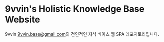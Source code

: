 # 9vvin's Holistic Knowledge Base Website

9vvin <9vvin.base@gmail.com>의 전인적인 지식 베이스 웹 SPA 레포지토리입니다.
